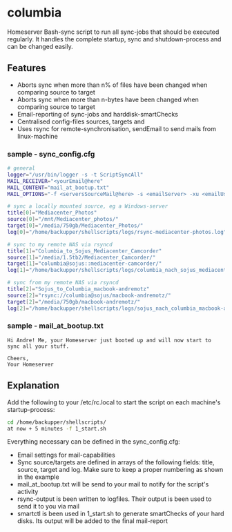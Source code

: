 # columbia
Homeserver Bash-sync script to run all sync-jobs that should be executed regularly.
It handles the complete startup, sync and shutdown-process and can be changed easily.

## Features
* Aborts sync when more than n% of files have been changed when comparing source to target
* Aborts sync when more than n-bytes have been changed when comparing source to target
* Email-reporting of sync-jobs and harddisk-smartChecks
* Centralised config-files sources, targets and 
* Uses rsync for remote-synchronisation, sendEmail to send mails from linux-machine

### sample - sync_config.cfg
``` bash
# general
logger="/usr/bin/logger -s -t ScriptSyncAll"
MAIL_RECEIVER="<yourEmail@here"
MAIL_CONTENT="mail_at_bootup.txt"
MAIL_OPTIONS="-f <serversSourceMail@here> -s <emailServer> -xu <emailUser> -xp <emailPassword>"

# sync a locally mounted source, eg a Windows-server
title[0]="Mediacenter_Photos"
source[0]="/mnt/Mediacenter_photos/"
target[0]="/media/750gb/Mediacenter_Photos/"
log[0]="/home/backupper/shellscripts/logs/rsync-mediacenter-photos.log"

# sync to my remote NAS via rsyncd
title[1]="Columbia_to_Sojus_Mediacenter_Camcorder"
source[1]="/media/1.5tb2/Mediacenter_Camcorder/"
target[1]="columbia@sojus::mediacenter-camcorder/"
log[1]="/home/backupper/shellscripts/logs/columbia_nach_sojus_mediacenter_camcorder.log"

# sync from my remote NAS via rsyncd
title[2]="Sojus_to_Columbia_macbook-andremotz"
source[2]="rsync://columbia@sojus/macbook-andremotz/"
target[2]="/media/750gb/macbook-andremotz/"
log[2]="/home/backupper/shellscripts/logs/sojus_nach_columbia_macbook-andremotz.log"
```

### sample - mail_at_bootup.txt
```
Hi Andre! Me, your Homeserver just booted up and will now start to sync all your stuff.

Cheers,
Your Homeserver
```

## Explanation
Add the following to your /etc/rc.local to start the script on each machine's startup-process:
``` bash
cd /home/backupper/shellscripts/
at now + 5 minutes -f 1_start.sh
```

Everything necessary can be defined in the sync_config.cfg:
- Email settings for mail-capabilities
- Sync source/targets are defined in arrays of the following fields: title, source, target and log. Make sure to keep a proper numbering as shown in the example
- mail_at_bootup.txt will be send to your mail to notify for the script's activity
- rsync-output is been written to logfiles. Their output is been used to send it to you via mail
- smartctl is been used in 1_start.sh to generate smartChecks of your hard disks. Its output will be added to the final mail-report
